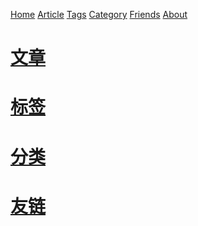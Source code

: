 <link rel="icon" type="image/png" href="https://s2.loli.net/2025/01/30/K52xe81PLsrQH3V.png">

[Home](./) [Article](./article) [Tags](./tags) [Category](./category) [Friends](./friends) [About](./readme)

# [文章](./article)

# [标签](./tags)

# [分类](./category)

# [友链](./firends)

<script src="https://giscus.app/client.js"
        data-repo="awaidea/wintercat"
        data-repo-id="R_kgDONxxQ5w"
        data-category="Announcements"
        data-category-id="DIC_kwDONxxQ584CmeH5"
        data-mapping="url"
        data-strict="1"
        data-reactions-enabled="1"
        data-emit-metadata="1"
        data-input-position="top"
        data-theme="noborder_light"
        data-lang="zh-CN"
        data-loading="lazy"
        crossorigin="anonymous"
        async>
</script>

